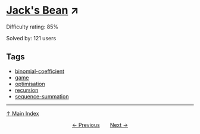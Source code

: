 # [Jack's Bean](https://projecteuler.net/problem=847) ↗️

Difficulty rating: 85%

Solved by: 121 users
## Tags

- [binomial-coefficient](../tags/binomial-coefficient.md)
- [game](../tags/game.md)
- [optimisation](../tags/optimisation.md)
- [recursion](../tags/recursion.md)
- [sequence-summation](../tags/sequence-summation.md)



---

[↑ Main Index](../README.md)


<div align=center><a href='846.md'>← Previous</a> &nbsp;&nbsp; &nbsp;&nbsp;  <a href='848.md'>Next →</a></div>
